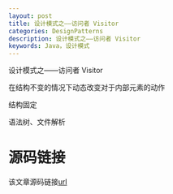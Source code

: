 ```yaml
---
layout: post
title: 设计模式之——访问者 Visitor
categories: DesignPatterns
description: 设计模式之——访问者 Visitor
keywords: Java，设计模式
---
```


设计模式之——访问者 Visitor

在结构不变的情况下动态改变对于内部元素的动作

结构固定

语法树、文件解析

# 源码链接
该文章源码链接[url](url)
